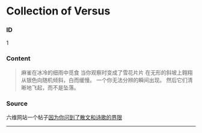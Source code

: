 # Collection of Versus
### ID 
1
### Content
>麻雀在冰冷的细雨中觅食
>当你观察时变成了雪花片片
>在无形的斜坡上翱翔
>从银色向随机倾斜，白而缓慢。
>一个你无法分辨的瞬间出现。
>然后它们清晰地飞起，而不是坠落。

### Source
六维网站一个帖子[因为你问到了散文和诗歌的界限](http://bt.neu6.edu.cn/thread-864263-1-1.html)

---

